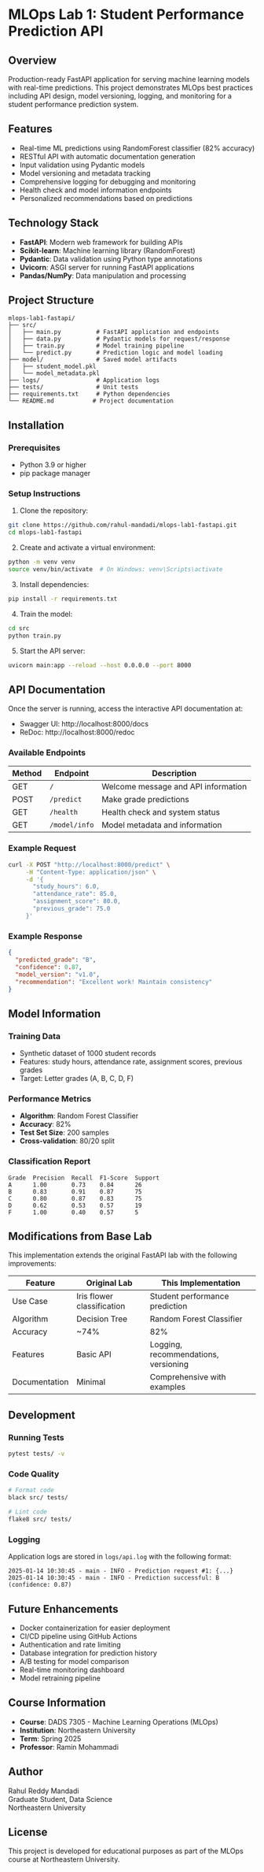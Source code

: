 # MLOps Lab 1: Student Performance Prediction API

## Overview

Production-ready FastAPI application for serving machine learning models with real-time predictions. This project demonstrates MLOps best practices including API design, model versioning, logging, and monitoring for a student performance prediction system.

## Features

- Real-time ML predictions using RandomForest classifier (82% accuracy)
- RESTful API with automatic documentation generation
- Input validation using Pydantic models
- Model versioning and metadata tracking
- Comprehensive logging for debugging and monitoring
- Health check and model information endpoints
- Personalized recommendations based on predictions

## Technology Stack

- **FastAPI**: Modern web framework for building APIs
- **Scikit-learn**: Machine learning library (RandomForest)
- **Pydantic**: Data validation using Python type annotations
- **Uvicorn**: ASGI server for running FastAPI applications
- **Pandas/NumPy**: Data manipulation and processing

## Project Structure

```
mlops-lab1-fastapi/
├── src/
│   ├── main.py          # FastAPI application and endpoints
│   ├── data.py          # Pydantic models for request/response
│   ├── train.py         # Model training pipeline
│   └── predict.py       # Prediction logic and model loading
├── model/               # Saved model artifacts
│   ├── student_model.pkl
│   └── model_metadata.pkl
├── logs/                # Application logs
├── tests/               # Unit tests
├── requirements.txt     # Python dependencies
└── README.md           # Project documentation
```

## Installation

### Prerequisites
- Python 3.9 or higher
- pip package manager

### Setup Instructions

1. Clone the repository:
```bash
git clone https://github.com/rahul-mandadi/mlops-lab1-fastapi.git
cd mlops-lab1-fastapi
```

2. Create and activate a virtual environment:
```bash
python -m venv venv
source venv/bin/activate  # On Windows: venv\Scripts\activate
```

3. Install dependencies:
```bash
pip install -r requirements.txt
```

4. Train the model:
```bash
cd src
python train.py
```

5. Start the API server:
```bash
uvicorn main:app --reload --host 0.0.0.0 --port 8000
```

## API Documentation

Once the server is running, access the interactive API documentation at:
- Swagger UI: http://localhost:8000/docs
- ReDoc: http://localhost:8000/redoc

### Available Endpoints

| Method | Endpoint | Description |
|--------|----------|-------------|
| GET | `/` | Welcome message and API information |
| POST | `/predict` | Make grade predictions |
| GET | `/health` | Health check and system status |
| GET | `/model/info` | Model metadata and information |

### Example Request

```bash
curl -X POST "http://localhost:8000/predict" \
     -H "Content-Type: application/json" \
     -d '{
       "study_hours": 6.0,
       "attendance_rate": 85.0,
       "assignment_score": 80.0,
       "previous_grade": 75.0
     }'
```

### Example Response

```json
{
  "predicted_grade": "B",
  "confidence": 0.87,
  "model_version": "v1.0",
  "recommendation": "Excellent work! Maintain consistency"
}
```

## Model Information

### Training Data
- Synthetic dataset of 1000 student records
- Features: study hours, attendance rate, assignment scores, previous grades
- Target: Letter grades (A, B, C, D, F)

### Performance Metrics
- **Algorithm**: Random Forest Classifier
- **Accuracy**: 82%
- **Test Set Size**: 200 samples
- **Cross-validation**: 80/20 split

### Classification Report
```
Grade  Precision  Recall  F1-Score  Support
A      1.00       0.73    0.84      26
B      0.83       0.91    0.87      75
C      0.80       0.87    0.83      75
D      0.62       0.53    0.57      19
F      1.00       0.40    0.57      5
```

## Modifications from Base Lab

This implementation extends the original FastAPI lab with the following improvements:

| Feature | Original Lab | This Implementation |
|---------|--------------|---------------------|
| Use Case | Iris flower classification | Student performance prediction |
| Algorithm | Decision Tree | Random Forest Classifier |
| Accuracy | ~74% | 82% |
| Features | Basic API | Logging, recommendations, versioning |
| Documentation | Minimal | Comprehensive with examples |

## Development

### Running Tests
```bash
pytest tests/ -v
```

### Code Quality
```bash
# Format code
black src/ tests/

# Lint code
flake8 src/ tests/
```

### Logging
Application logs are stored in `logs/api.log` with the following format:
```
2025-01-14 10:30:45 - main - INFO - Prediction request #1: {...}
2025-01-14 10:30:45 - main - INFO - Prediction successful: B (confidence: 0.87)
```

## Future Enhancements

- Docker containerization for easier deployment
- CI/CD pipeline using GitHub Actions
- Authentication and rate limiting
- Database integration for prediction history
- A/B testing for model comparison
- Real-time monitoring dashboard
- Model retraining pipeline

## Course Information

- **Course**: DADS 7305 - Machine Learning Operations (MLOps)
- **Institution**: Northeastern University
- **Term**: Spring 2025
- **Professor**: Ramin Mohammadi

## Author

Rahul Reddy Mandadi  
Graduate Student, Data Science  
Northeastern University  

## License

This project is developed for educational purposes as part of the MLOps course at Northeastern University.